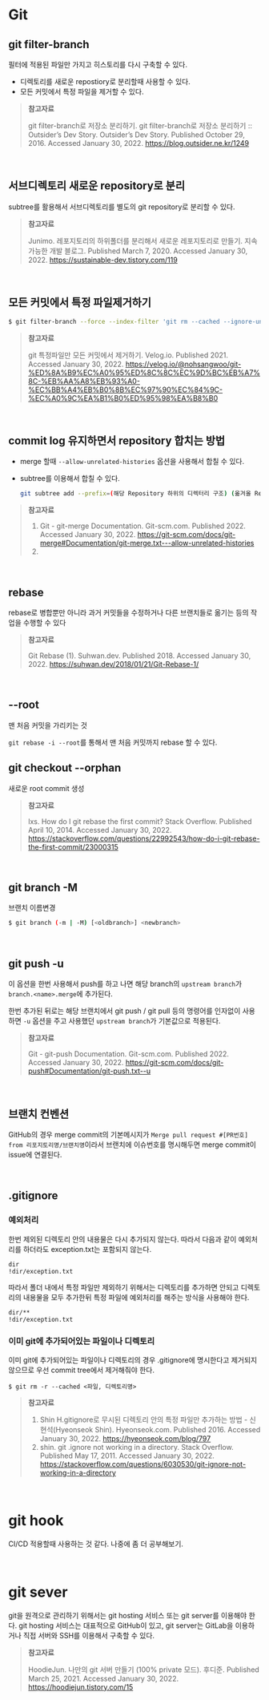 # Git

## git filter-branch

필터에 적용된 파일만 가지고 히스토리를 다시 구축할 수 있다.

* 디렉토리를 새로운 repostiory로 분리할때 사용할 수 있다.
* 모든 커밋에서 특정 파일을 제거할 수 있다.

> **참고자료**
>
> git filter-branch로 저장소 분리하기. git filter-branch로 저장소 분리하기 :: Outsider’s Dev Story. Outsider’s Dev Story. Published October 29, 2016. Accessed January 30, 2022. https://blog.outsider.ne.kr/1249

<br>

## 서브디렉토리 새로운 repository로 분리

subtree를 활용해서 서브디렉토리를 별도의 git repository로 분리할 수 있다.

> **참고자료**
>
> Junimo. 레포지토리의 하위폴더를 분리해서 새로운 레포지토리로 만들기. 지속가능한 개발 블로그. Published March 7, 2020. Accessed January 30, 2022. https://sustainable-dev.tistory.com/119

<br>

## 모든 커밋에서 특정 파일제거하기

```bash
$ git filter-branch --force --index-filter 'git rm --cached --ignore-unmatch 파일명' --prune-empty --tag-name-filter cat -- --all
```

> **참고자료**
>
> git 특정파일만 모든 커밋에서 제거하기. Velog.io. Published 2021. Accessed January 30, 2022. https://velog.io/@nohsangwoo/git-%ED%8A%B9%EC%A0%95%ED%8C%8C%EC%9D%BC%EB%A7%8C-%EB%AA%A8%EB%93%A0-%EC%BB%A4%EB%B0%8B%EC%97%90%EC%84%9C-%EC%A0%9C%EA%B1%B0%ED%95%98%EA%B8%B0

<br>

## commit log 유지하면서 repository 합치는 방법

* merge 할때 `--allow-unrelated-histories` 옵션을 사용해서 합칠 수 있다.

* subtree를 이용해서 합칠 수 있다.

  ```bash
  git subtree add --prefix=(해당 Repository 하위의 디렉터리 구조) (옮겨올 Repository 주소) (옮겨올 Repository의 branch)
  ```

> **참고자료**
>
> 1. Git - git-merge Documentation. Git-scm.com. Published 2022. Accessed January 30, 2022. https://git-scm.com/docs/git-merge#Documentation/git-merge.txt---allow-unrelated-histories
> 2. 

<br>

## rebase

rebase로 병합뿐만 아니라 과거 커밋들을 수정하거나 다른 브랜치들로 옮기는 등의 작업을 수행할 수 있다

> **참고자료**
>
> Git Rebase (1). Suhwan.dev. Published 2018. Accessed January 30, 2022. https://suhwan.dev/2018/01/21/Git-Rebase-1/

<br>

## --root

맨 처음 커밋을 가리키는 것

`git rebase -i --root`를 통해서 맨 처음 커밋까지 rebase 할 수 있다.

## git checkout --orphan

새로운 root commit 생성

> **참고자료**
>
> lxs. How do I git rebase the first commit? Stack Overflow. Published April 10, 2014. Accessed January 30, 2022. https://stackoverflow.com/questions/22992543/how-do-i-git-rebase-the-first-commit/23000315

<br>

## git branch -M

브랜치 이름변경

```bash
$ git branch (-m | -M) [<oldbranch>] <newbranch>
```

<br>

## git push -u

이 옵션을 한번 사용해서 push를 하고 나면 해당 branch의 `upstream branch`가 `branch.<name>.merge`에 추가된다.

한번 추가된 뒤로는 해당 브랜치에서 git push / git pull 등의 명령어를 인자없이 사용하면 `-u` 옵션을 주고 사용했던 `upstream branch`가 기본값으로 적용된다.

> **참고자료**
>
> Git - git-push Documentation. Git-scm.com. Published 2022. Accessed January 30, 2022. https://git-scm.com/docs/git-push#Documentation/git-push.txt--u

<br>

## 브랜치 컨벤션

GitHub의 경우 merge commit의 기본메시지가 `Merge pull request #[PR번호] from 리포지토리명/브랜치명`이라서 브랜치에 이슈번호를 명시해두면 merge commit이 issue에 연결된다.

<br>

## .gitignore

### 예외처리

한번 제외된 디렉토리 안의 내용물은 다시 추가되지 않는다. 따라서 다음과 같이 예외처리를 하더라도 exception.txt는 포함되지 않는다.

```
dir
!dir/exception.txt
```

따라서 폴더 내에서 특정 파일만 제외하기 위해서는 디렉토리를 추가하면 안되고 디렉토리의 내용물을 모두 추가한뒤 특정 파일에 예외처리를 해주는 방식을 사용해야 한다.

```
dir/**
!dir/exception.txt
```

### 이미 git에 추가되어있는 파일이나 디렉토리

이미 git에 추가되어있는 파일이나 디렉토리의 경우 .gitignore에 명시한다고 제거되지 않으므로 우선 commit tree에서 제거해줘야 한다.

```
$ git rm -r --cached <파일, 디렉토리명>
```

> **참고자료**
>
> 1. Shin H.gitignore로 무시된 디렉토리 안의 특정 파일만 추가하는 방법 - 신현석(Hyeonseok Shin). Hyeonseok.com. Published 2016. Accessed January 30, 2022. https://hyeonseok.com/blog/797
> 2. shin. git .ignore not working in a directory. Stack Overflow. Published May 17, 2011. Accessed January 30, 2022. https://stackoverflow.com/questions/6030530/git-ignore-not-working-in-a-directory

<br>

# git hook

CI/CD 적용할때 사용하는 것 같다. 나중에 좀 더 공부해보기.

<br>

# git sever

git을 원격으로 관리하기 위해서는 git hosting 서비스 또는 git server를 이용해야 한다. git hosting 서비스는 대표적으로 GitHub이 있고, git server는 GitLab을 이용하거나 직접 서버와 SSH를 이용해서 구축할 수 있다.

> **참고자료**
>
> HoodieJun. 나만의 git 서버 만들기 (100% private 모드). 후디준. Published March 25, 2021. Accessed January 30, 2022. https://hoodiejun.tistory.com/15

<br>

